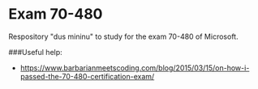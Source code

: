 # Exam 70-480
Respository "dus mininu" to study for the exam 70-480 of Microsoft.

###Useful help:
* https://www.barbarianmeetscoding.com/blog/2015/03/15/on-how-i-passed-the-70-480-certification-exam/
